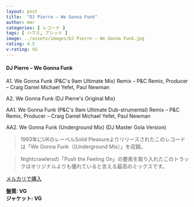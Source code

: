 ```yaml
---
layout: post
title:  "DJ Pierre – We Gonna Funk"
author: mmr
categories: [ レコード ]
tags: [ ハウス, アシッド ]
image: ../assets/images/DJ Pierre – We Gonna Funk.jpg
rating: 4.5
v-rating: VG
---
```


#### DJ Pierre – We Gonna Funk

A1. We Gonna Funk (P&C's 9am Ultimate Mix)
Remix – P&C
Remix, Producer – Craig Daniel Michael Yefet, Paul Newman

A2. We Gonna Funk (DJ Pierre's Original Mix)

AA1. We Gonna Funk (P&C's 9am Ultimate Dub-strumental)
Remix – P&C
Remix, Producer – Craig Daniel Michael Yefet, Paul Newman

AA2. We Gonna Funk (Underground Mix) (DJ Master Gola Version)

> 1993年にUKのレーベルSolid Pleasureよりリリースされたこのレコードは「We Gonna Funk（(Underground Mix）」を収録。

> Nightcrawlersの「Push the Feeling On」の要素を取り入れたこのトラックはオリジナルよりも優れていると言える最高のミックスです。


[メルカリで購入](https://jp.mercari.com/item/m36364872632)

<div class="mt-4 mb-4 d-flex align-items-center">
<strong class="mr-1">盤質: VG</strong>
</div>
<div class="mt-4 mb-4 d-flex align-items-center">
<strong class="mr-1">ジャケット: VG</strong>
</div>
